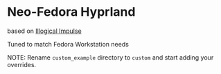 # Neo-Fedora Hyprland

based on [Illogical Impulse](https://end-4.github.io/dots-hyprland-wiki/en/)

Tuned to match Fedora Workstation needs

NOTE: Rename `custom_example` directory to `custom` and start adding your overrides.
